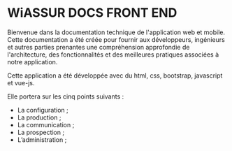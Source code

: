 # WiASSUR DOCS FRONT END

Bienvenue dans la documentation technique de l'application web et mobile.
Cette documentation a été créée pour fournir aux développeurs, ingénieurs et autres parties prenantes une compréhension approfondie de l'architecture, des fonctionnalités et des meilleures pratiques associées à notre application.

Cette application a été développée avec du html, css, bootstrap, javascript et vue-js.

Elle portera sur les cinq points suivants :

* La configuration ;
* La production ;
* La communication ;
* La prospection ;
* L’administration ;

